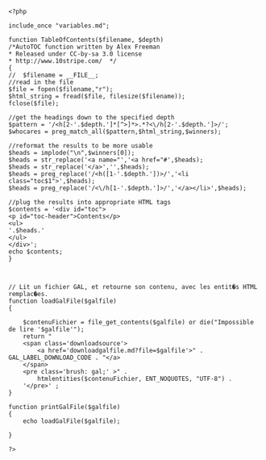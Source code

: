 
	<?php
	
	include_once "variables.md";
	
	function TableOfContents($filename, $depth)
	/*AutoTOC function written by Alex Freeman
	* Released under CC-by-sa 3.0 license
	* http://www.10stripe.com/  */
	{
	//	$filename = __FILE__;
	//read in the file
	$file = fopen($filename,"r");
	$html_string = fread($file, filesize($filename));
	fclose($file);
 
	//get the headings down to the specified depth
	$pattern = '/<h[2-'.$depth.']*[^>]*>.*?<\/h[2-'.$depth.']>/';
	$whocares = preg_match_all($pattern,$html_string,$winners);
 
	//reformat the results to be more usable
	$heads = implode("\n",$winners[0]);
	$heads = str_replace('<a name="','<a href="#',$heads);
	$heads = str_replace('</a>','',$heads);
	$heads = preg_replace('/<h([1-'.$depth.'])>/','<li class="toc$1">',$heads);
	$heads = preg_replace('/<\/h[1-'.$depth.']>/','</a></li>',$heads);
 
	//plug the results into appropriate HTML tags
	$contents = '<div id="toc"> 
	<p id="toc-header">Contents</p>
	<ul>
	'.$heads.'
	</ul>
	</div>';
	echo $contents;
	}
	
	
		
	// Lit un fichier GAL, et retourne son contenu, avec les entit�s HTML remplac�es.
	function loadGalFile($galfile)
	{
		 
		$contenuFichier = file_get_contents($galfile) or die("Impossible de lire '$galfile'");
		return "
		<span class='downloadsource'>
			<a href='downloadgalfile.md?file=$galfile'>" . GAL_LABEL_DOWNLOAD_CODE . "</a> 
		</span>
		<pre class='brush: gal;' >" . 
			htmlentities($contenuFichier, ENT_NOQUOTES, "UTF-8") .
		'</pre>' ;   	
	}
	
	function printGalFile($galfile)
	{
		echo loadGalFile($galfile);
	
	}
	
 	?>
